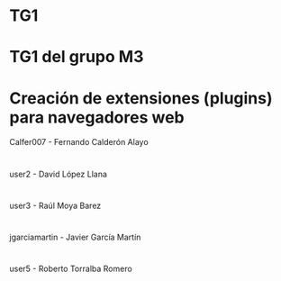 # TG1
# TG1 del grupo M3
# Creación de extensiones (plugins) para navegadores web
 Calfer007 - Fernando Calderón Alayo
#   
 user2 - David López Llana
# 
 user3 - Raúl Moya Barez
# 
 jgarciamartin - Javier García Martín
# 
 user5 - Roberto Torralba Romero
